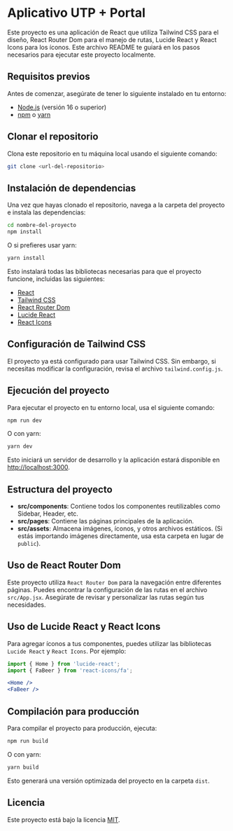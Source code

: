 
# Aplicativo UTP + Portal

Este proyecto es una aplicación de React que utiliza Tailwind CSS para el diseño, React Router Dom para el manejo de rutas, Lucide React y React Icons para los íconos. Este archivo README te guiará en los pasos necesarios para ejecutar este proyecto localmente.

## Requisitos previos

Antes de comenzar, asegúrate de tener lo siguiente instalado en tu entorno:

- [Node.js](https://nodejs.org/en/) (versión 16 o superior)
- [npm](https://www.npmjs.com/) o [yarn](https://yarnpkg.com/)

## Clonar el repositorio

Clona este repositorio en tu máquina local usando el siguiente comando:

```bash
git clone <url-del-repositorio>
```

## Instalación de dependencias

Una vez que hayas clonado el repositorio, navega a la carpeta del proyecto e instala las dependencias:

```bash
cd nombre-del-proyecto
npm install
```

O si prefieres usar yarn:

```bash
yarn install
```

Esto instalará todas las bibliotecas necesarias para que el proyecto funcione, incluidas las siguientes:

- [React](https://reactjs.org/)
- [Tailwind CSS](https://tailwindcss.com/)
- [React Router Dom](https://reactrouter.com/)
- [Lucide React](https://lucide.dev/)
- [React Icons](https://react-icons.github.io/react-icons/)

## Configuración de Tailwind CSS

El proyecto ya está configurado para usar Tailwind CSS. Sin embargo, si necesitas modificar la configuración, revisa el archivo `tailwind.config.js`.

## Ejecución del proyecto

Para ejecutar el proyecto en tu entorno local, usa el siguiente comando:

```bash
npm run dev
```

O con yarn:

```bash
yarn dev
```

Esto iniciará un servidor de desarrollo y la aplicación estará disponible en [http://localhost:3000](http://localhost:3000).

## Estructura del proyecto

- **src/components**: Contiene todos los componentes reutilizables como Sidebar, Header, etc.
- **src/pages**: Contiene las páginas principales de la aplicación.
- **src/assets**: Almacena imágenes, íconos, y otros archivos estáticos. (Si estás importando imágenes directamente, usa esta carpeta en lugar de `public`).

## Uso de React Router Dom

Este proyecto utiliza `React Router Dom` para la navegación entre diferentes páginas. Puedes encontrar la configuración de las rutas en el archivo `src/App.jsx`. Asegúrate de revisar y personalizar las rutas según tus necesidades.

## Uso de Lucide React y React Icons

Para agregar íconos a tus componentes, puedes utilizar las bibliotecas `Lucide React` y `React Icons`. Por ejemplo:

```jsx
import { Home } from 'lucide-react';
import { FaBeer } from 'react-icons/fa';

<Home />
<FaBeer />
```

## Compilación para producción

Para compilar el proyecto para producción, ejecuta:

```bash
npm run build
```

O con yarn:

```bash
yarn build
```

Esto generará una versión optimizada del proyecto en la carpeta `dist`.

## Licencia

Este proyecto está bajo la licencia [MIT](LICENSE).
